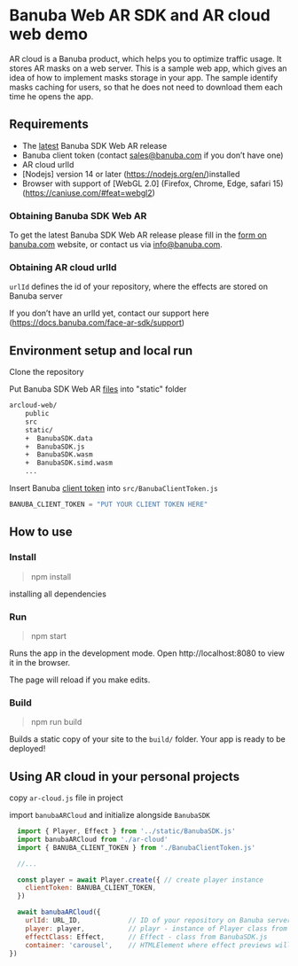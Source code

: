 # Banuba Web AR SDK and AR cloud web demo

AR cloud is a Banuba product, which helps you to optimize traffic usage. It stores AR masks on a web server. This is a sample web app, which gives an idea of how to implement masks storage in your app.
The sample identify masks caching for users, so that he does not need to download them each time he opens the app.

## Requirements

- The [latest](#obtaining-banuba-sdk-web-ar) Banuba SDK Web AR release
- Banuba client token (contact sales@banuba.com if you don’t have one)
- AR cloud urlId  
- [Nodejs] version 14 or later (https://nodejs.org/en/)installed
- Browser with support of [WebGL 2.0] (Firefox, Chrome, Edge, safari 15) (https://caniuse.com/#feat=webgl2)

### Obtaining Banuba SDK Web AR

To get the latest Banuba SDK Web AR release please fill in the [form on banuba.com](https://www.banuba.com/face-filters-sdk) website, or contact us via [info@banuba.com](mailto:info@banuba.com).

### Obtaining AR cloud urlId

`urlId` defines the id of your repository, where the effects are stored on Banuba server

If you don’t have an urlId yet, contact our support here (https://docs.banuba.com/face-ar-sdk/support)

## Environment setup and local run

Clone the repository

Put Banuba SDK Web AR [files](#obtaining-banuba-sdk-web-ar) into "static" folder

```diff
arcloud-web/
    public
    src
    static/
    +  BanubaSDK.data
    +  BanubaSDK.js
    +  BanubaSDK.wasm
    +  BanubaSDK.simd.wasm
    ...
```

Insert Banuba [client token](#obtaining-banuba-client-token) into `src/BanubaClientToken.js`

```js
BANUBA_CLIENT_TOKEN = "PUT YOUR CLIENT TOKEN HERE"
```

## How to use

### Install

> npm install

installing all dependencies

### Run

> npm start

Runs the app in the development mode.
Open http://localhost:8080 to view it in the browser.

The page will reload if you make edits.

### Build

> npm run build

Builds a static copy of your site to the `build/` folder.
Your app is ready to be deployed!

## Using AR cloud in your personal projects

copy `ar-cloud.js` file in project

import `banubaARCloud` and initialize alongside `BanubaSDK`

```js
  import { Player, Effect } from '../static/BanubaSDK.js'
  import banubaARCloud from './ar-cloud'
  import { BANUBA_CLIENT_TOKEN } from './BanubaClientToken.js'

  //...

  const player = await Player.create({ // create player instance
    clientToken: BANUBA_CLIENT_TOKEN,
  })

  await banubaARCloud({
    urlId: URL_ID,            // ID of your repository on Banuba server
    player: player,           // playr - instance of Player class from BanubaSDK.js 
    effectClass: Effect,      // Effect - class from BanubaSDK.js
    container: 'carousel',    // HTMLElement where effect previews will be loaded
})
```

